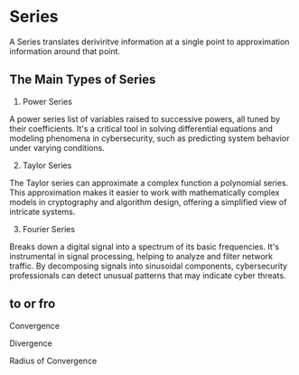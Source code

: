 # Series

A Series translates deriviritve information at a single point to approximation information around that point.

## The Main Types of Series

1. Power Series

A power series list of variables raised to successive powers, all tuned by their coefficients. It's a critical tool in solving differential equations and modeling phenomena in cybersecurity, such as predicting system behavior under varying conditions.

2. Taylor Series

The Taylor series can approximate a complex function a polynomial series. This approximation makes it easier to work with mathematically complex models in cryptography and algorithm design, offering a simplified view of intricate systems.

3. Fourier Series

Breaks down a digital signal into a spectrum of its basic frequencies. It's instrumental in signal processing, helping to analyze and filter network traffic. By decomposing signals into sinusoidal components, cybersecurity professionals can detect unusual patterns that may indicate cyber threats.

## to or fro

Convergence

Divergence

Radius of Convergence


##

